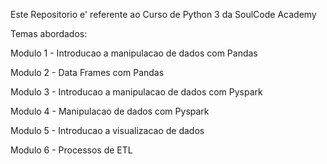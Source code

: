 
Este Repositorio e' referente ao Curso de Python 3 da SoulCode Academy

Temas abordados:

Modulo 1 - Introducao a manipulacao de dados com Pandas

Modulo 2 - Data Frames com Pandas

Modulo 3 - Introducao a manipulacao de dados com Pyspark

Modulo 4 - Manipulacao de dados com Pyspark

Modulo 5 - Introducao a visualizacao de dados

Modulo 6 - Processos de ETL

